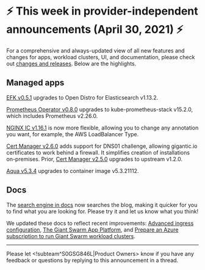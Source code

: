 # :zap: This week in provider-independent announcements (April 30, 2021) :zap:

For a comprehensive and always-updated view of all new features and changes for apps, workload clusters, UI, and documentation, please check out [changes and releases](https://docs.giantswarm.io/changes/). Below are the highlights.

## Managed apps

[EFK v0.5.1](https://docs.giantswarm.io/changes/managed-apps/efk-stack-app/v0.5.1/) upgrades to Open Distro for Elasticsearch v1.13.2.

[Prometheus Operator v0.8.0](https://github.com/giantswarm/prometheus-operator-app/blob/master/CHANGELOG.md#080---2021-04-26) upgrades to kube-prometheus-stack v15.2.0, which includes Prometheus v2.26.0.

[NGINX IC v1.16.1](https://github.com/giantswarm/nginx-ingress-controller-app/blob/master/CHANGELOG.md#1161---2021-04-20) is now more flexible, allowing you to change any annotation you want, for example, the AWS LoadBalancer Type.

[Cert Manager v2.6.0](https://github.com/giantswarm/cert-manager-app/blob/master/CHANGELOG.md#260---2021-04-30) adds support for DNS01 challenge, allowing gigantic.io certificates to work behind a firewall. It simplifies creation of installations on-premises. Prior, [Cert Manager v2.5.0](https://github.com/giantswarm/cert-manager-app/blob/master/CHANGELOG.md#250---2021-04-19) upgrades to upstream v1.2.0.

[Aqua v5.3.4](https://github.com/giantswarm/aqua-app/blob/master/CHANGELOG.md#534---2021-04-28) upgrades to container image v5.3.21112.

## Docs

The [search engine in docs](https://docs.giantswarm.io/) now searches the blog, making it quicker for you to find what you are looking for. Please try it and let us know what you think!

We updated these docs to reflect recent improvements: [Advanced ingress configuration](https://docs.giantswarm.io/advanced/ingress/configuration/), [The Giant Swarm App Platform](https://docs.giantswarm.io/app-platform/overview/), and [Prepare an Azure subscription to run Giant Swarm workload clusters](https://docs.giantswarm.io/getting-started/cloud-provider-accounts/azure/).

---
Please let <!subteam^S0GSG846L|Product Owners> know if you have any feedback or questions by replying to this announcement in a thread.
